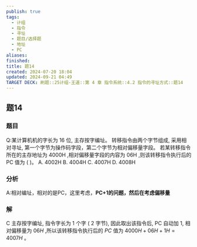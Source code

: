 ```yaml
---
publish: true
tags:
  - 计组
  - 指令
  - 寻址
  - 题目/选择题
  - 地址
  - PC
aliases: 
finished: 
title: 题14
created: 2024-07-20 18:04
updated: 2024-09-21 04:49
TARGET DECK: 刷题::25计组-王道::第 4 章 指令系统::4.2 指令的寻址方式::题14
---
```

## 题14
### 题目
Q:某计算机机的字长为 16 位, 主存按字编址。
转移指令由两个字节组成, 采用相对寻址, 第一个字节为操作码字段，第二个字节为相对偏移量字段。
若某转移指令所在的主存地址为 ${4000}\mathrm{H}$ ,相对偏移量字段的内容为 ${06}\mathrm{H}$ ,则该转移指令执行后的 PC 值为 ( )。
A. ${4002}\mathrm{H}$ 
B. ${4004}\mathrm{H}$ 
C. ${4007}\mathrm{H}$ 
D. ${4008}\mathrm{H}$
### 分析
A:相对编址，相对的是PC，这里考虑，**PC+1的问题，然后在考虑偏移量**
### 解
C
主存按字编址, 指令字长为 1 个字 ( 2 字节), 因此取出该指令后, PC 自动加 1, 相对偏移量为 ${06}H$ ,所以该转移指令执行后的 ${PC}$ 值为 ${4000}H + {06}H + 1H = {4007}H$ 。


